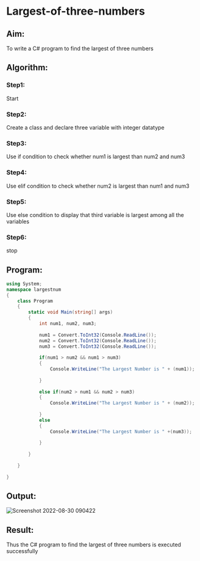 # Largest-of-three-numbers
## Aim:
To write a C# program to find the largest of three numbers

## Algorithm:
### Step1: 
Start
### Step2:
Create a class and declare three variable with integer datatype
### Step3:
Use if condition to check whether num1 is largest than num2 and num3
### Step4:
Use elif condition to check whether num2 is largest than num1 and num3
### Step5:
Use else condition to display that third variable is largest among all the variables
### Step6:
stop

## Program:
```c#
using System;
namespace largestnum
{
    class Program
    {
        static void Main(string[] args)
        {
            int num1, num2, num3;
            
            num1 = Convert.ToInt32(Console.ReadLine());
            num2 = Convert.ToInt32(Console.ReadLine());
            num3 = Convert.ToInt32(Console.ReadLine());
            
            if(num1 > num2 && num1 > num3)
            {
                Console.WriteLine("The Largest Number is " + (num1));
                
            }
            
            else if(num2 > num1 && num2 > num3)
            {
                Console.WriteLine("The Largest Number is " + (num2));
                
            }
            else
            {
                Console.WriteLine("The Largest Number is " +(num3));
                
            }
            
        }
        
    }
    
}
```

## Output:
![Screenshot 2022-08-30 090422](https://user-images.githubusercontent.com/70213227/187455733-7dff1cb7-71c7-4c28-90f6-c2465041d425.png)

## Result:
Thus the C# program to find the largest of three numbers is executed successfully
